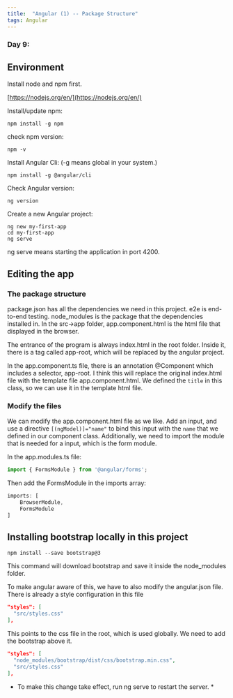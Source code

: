 ```yaml
---
title:  "Angular (1) -- Package Structure"
tags: Angular
---
```


### Day 9: 

## Environment

Install node and npm first. 

[https://nodejs.org/en/](https://nodejs.org/en/)

Install/update npm:

```
npm install -g npm
```

check npm version:

```
npm -v
```

Install Angular Cli: (-g means global in your system.)

```
npm install -g @angular/cli
```

Check Angular version:

```
ng version
```

Create a new Angular project:

```
ng new my-first-app
cd my-first-app
ng serve
```

ng serve means starting the application in port 4200.

## Editing the app

### The package structure

package.json has all the dependencies we need in this project.
e2e is end-to-end testing.
node_modules is the package that the dependencies installed in.
In the src->app folder, app.component.html is the html file that displayed in the browser.

The entrance of the program is always index.html in the root folder. Inside it, there is a tag called app-root, which 
will be replaced by the angular project.

In the app.component.ts file, there is an annotation @Component which includes a selector, app-root. I think this 
will replace the original index.html file with the template file app.component.html. We defined the `title` in this
class, so we can use it in the template html file.

### Modify the files

We can modify the app.component.html file as we like. Add an input, and use a directive `[(ngModel)]="name"` to bind
this input with the `name` that we defined in our component class. Additionally, we need to import the module that is 
needed for a input, which is the form module.

In the app.modules.ts file:

```typescript
import { FormsModule } from '@angular/forms';
```

Then add the FormsModule in the imports array:

```typescript
imports: [
    BrowserModule,
    FormsModule
]
```

## Installing bootstrap locally in this project

```
npm install --save bootstrap@3
```

This command will download bootstrap and save it inside the node_modules folder.

To make angular aware of this, we have to also modify the angular.json file. There is already a style configuration 
in this file

```json
"styles": [
  "src/styles.css"
],
```

This points to the css file in the root, which is used globally. We need to add the bootstrap above it.

```json
"styles": [
  "node_modules/bootstrap/dist/css/bootstrap.min.css",
  "src/styles.css"
],
```

* To make this change take effect, run ng serve to restart the server. * 